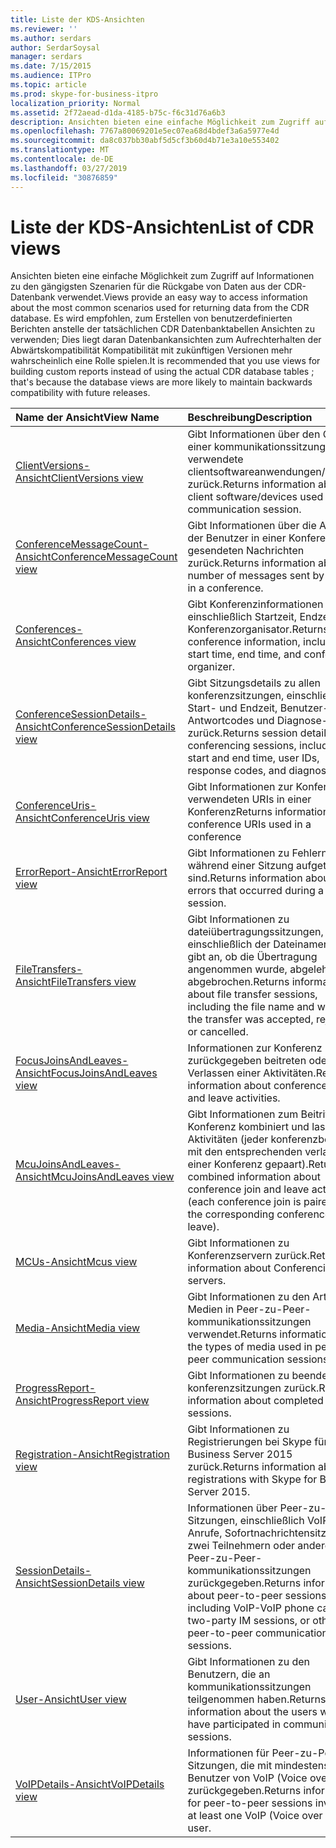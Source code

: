 ```yaml
---
title: Liste der KDS-Ansichten
ms.reviewer: ''
ms.author: serdars
author: SerdarSoysal
manager: serdars
ms.date: 7/15/2015
ms.audience: ITPro
ms.topic: article
ms.prod: skype-for-business-itpro
localization_priority: Normal
ms.assetid: 2f72aead-d1da-4185-b75c-f6c31d76a6b3
description: Ansichten bieten eine einfache Möglichkeit zum Zugriff auf Informationen zu den gängigsten Szenarien für die Rückgabe von Daten aus der CDR-Datenbank verwendet. Es wird empfohlen, zum Erstellen von benutzerdefinierten Berichten anstelle der tatsächlichen CDR Datenbanktabellen Ansichten zu verwenden; Dies liegt daran Datenbankansichten zum Aufrechterhalten der Abwärtskompatibilität Kompatibilität mit zukünftigen Versionen mehr wahrscheinlich eine Rolle spielen.
ms.openlocfilehash: 7767a80069201e5ec07ea68d4bdef3a6a5977e4d
ms.sourcegitcommit: da8c037bb30abf5d5cf3b60d4b71e3a10e553402
ms.translationtype: MT
ms.contentlocale: de-DE
ms.lasthandoff: 03/27/2019
ms.locfileid: "30876859"
---
```

# <a name="list-of-cdr-views"></a><span data-ttu-id="116b9-104">Liste der KDS-Ansichten</span><span class="sxs-lookup"><span data-stu-id="116b9-104">List of CDR views</span></span>
 
<span data-ttu-id="116b9-105">Ansichten bieten eine einfache Möglichkeit zum Zugriff auf Informationen zu den gängigsten Szenarien für die Rückgabe von Daten aus der CDR-Datenbank verwendet.</span><span class="sxs-lookup"><span data-stu-id="116b9-105">Views provide an easy way to access information about the most common scenarios used for returning data from the CDR database.</span></span> <span data-ttu-id="116b9-106">Es wird empfohlen, zum Erstellen von benutzerdefinierten Berichten anstelle der tatsächlichen CDR Datenbanktabellen Ansichten zu verwenden; Dies liegt daran Datenbankansichten zum Aufrechterhalten der Abwärtskompatibilität Kompatibilität mit zukünftigen Versionen mehr wahrscheinlich eine Rolle spielen.</span><span class="sxs-lookup"><span data-stu-id="116b9-106">It is recommended that you use views for building custom reports instead of using the actual CDR database tables ; that's because the database views are more likely to maintain backwards compatibility with future releases.</span></span>
  
|<span data-ttu-id="116b9-107">**Name der Ansicht**</span><span class="sxs-lookup"><span data-stu-id="116b9-107">**View Name**</span></span>|<span data-ttu-id="116b9-108">**Beschreibung**</span><span class="sxs-lookup"><span data-stu-id="116b9-108">**Description**</span></span>|
|:-----|:-----|
|[<span data-ttu-id="116b9-109">ClientVersions-Ansicht</span><span class="sxs-lookup"><span data-stu-id="116b9-109">ClientVersions view</span></span>](clientversions-0.md) <br/> |<span data-ttu-id="116b9-110">Gibt Informationen über den Client in einer kommunikationssitzung verwendete clientsoftwareanwendungen/Geräten zurück.</span><span class="sxs-lookup"><span data-stu-id="116b9-110">Returns information about the client software/devices used in a communication session.</span></span>  <br/> |
|[<span data-ttu-id="116b9-111">ConferenceMessageCount-Ansicht</span><span class="sxs-lookup"><span data-stu-id="116b9-111">ConferenceMessageCount view</span></span>](conferencemessagecount-0.md) <br/> |<span data-ttu-id="116b9-112">Gibt Informationen über die Anzahl der Benutzer in einer Konferenz gesendeten Nachrichten zurück.</span><span class="sxs-lookup"><span data-stu-id="116b9-112">Returns information about the number of messages sent by users in a conference.</span></span>  <br/> |
|[<span data-ttu-id="116b9-113">Conferences-Ansicht</span><span class="sxs-lookup"><span data-stu-id="116b9-113">Conferences view</span></span>](conferences-0.md) <br/> |<span data-ttu-id="116b9-114">Gibt Konferenzinformationen zurück, einschließlich Startzeit, Endzeit und Konferenzorganisator.</span><span class="sxs-lookup"><span data-stu-id="116b9-114">Returns conference information, including start time, end time, and conference organizer.</span></span>  <br/> |
|[<span data-ttu-id="116b9-115">ConferenceSessionDetails-Ansicht</span><span class="sxs-lookup"><span data-stu-id="116b9-115">ConferenceSessionDetails view</span></span>](conferencesessiondetails.md) <br/> |<span data-ttu-id="116b9-116">Gibt Sitzungsdetails zu allen konferenzsitzungen, einschließlich Start- und Endzeit, Benutzer-IDs, Antwortcodes und Diagnose-IDs zurück.</span><span class="sxs-lookup"><span data-stu-id="116b9-116">Returns session details for all conferencing sessions, including start and end time, user IDs, response codes, and diagnostic IDs.</span></span>  <br/> |
|[<span data-ttu-id="116b9-117">ConferenceUris-Ansicht</span><span class="sxs-lookup"><span data-stu-id="116b9-117">ConferenceUris view</span></span>](conferenceuris-0.md) <br/> |<span data-ttu-id="116b9-118">Gibt Informationen zur Konferenz verwendeten URIs in einer Konferenz</span><span class="sxs-lookup"><span data-stu-id="116b9-118">Returns information about conference URIs used in a conference</span></span>  <br/> |
|[<span data-ttu-id="116b9-119">ErrorReport-Ansicht</span><span class="sxs-lookup"><span data-stu-id="116b9-119">ErrorReport view</span></span>](errorreport-0.md) <br/> |<span data-ttu-id="116b9-120">Gibt Informationen zu Fehlern, die während einer Sitzung aufgetreten sind.</span><span class="sxs-lookup"><span data-stu-id="116b9-120">Returns information about errors that occurred during a session.</span></span>  <br/> |
|[<span data-ttu-id="116b9-121">FileTransfers-Ansicht</span><span class="sxs-lookup"><span data-stu-id="116b9-121">FileTransfers view</span></span>](filetransfers.md) <br/> |<span data-ttu-id="116b9-122">Gibt Informationen zu dateiübertragungssitzungen, einschließlich der Dateinamen und gibt an, ob die Übertragung angenommen wurde, abgelehnt oder abgebrochen.</span><span class="sxs-lookup"><span data-stu-id="116b9-122">Returns information about file transfer sessions, including the file name and whether the transfer was accepted, rejected, or cancelled.</span></span>  <br/> |
|[<span data-ttu-id="116b9-123">FocusJoinsAndLeaves-Ansicht</span><span class="sxs-lookup"><span data-stu-id="116b9-123">FocusJoinsAndLeaves view</span></span>](focusjoinsandleaves-0.md) <br/> |<span data-ttu-id="116b9-124">Informationen zur Konferenz zurückgegeben beitreten oder Verlassen einer Aktivitäten.</span><span class="sxs-lookup"><span data-stu-id="116b9-124">Returns information about conference join and leave activities.</span></span>  <br/> |
|[<span data-ttu-id="116b9-125">McuJoinsAndLeaves-Ansicht</span><span class="sxs-lookup"><span data-stu-id="116b9-125">McuJoinsAndLeaves view</span></span>](mcujoinsandleaves-0.md) <br/> |<span data-ttu-id="116b9-126">Gibt Informationen zum Beitritt zur Konferenz kombiniert und lassen Sie Aktivitäten (jeder konferenzbeitritt ist mit den entsprechenden verlassen einer Konferenz gepaart).</span><span class="sxs-lookup"><span data-stu-id="116b9-126">Returns combined information about conference join and leave activities (each conference join is paired with the corresponding conference leave).</span></span>  <br/> |
|[<span data-ttu-id="116b9-127">MCUs-Ansicht</span><span class="sxs-lookup"><span data-stu-id="116b9-127">Mcus view</span></span>](mcus-0.md) <br/> |<span data-ttu-id="116b9-128">Gibt Informationen zu Konferenzservern zurück.</span><span class="sxs-lookup"><span data-stu-id="116b9-128">Returns information about Conferencing servers.</span></span>  <br/> |
|[<span data-ttu-id="116b9-129">Media-Ansicht</span><span class="sxs-lookup"><span data-stu-id="116b9-129">Media view</span></span>](media-0.md) <br/> |<span data-ttu-id="116b9-130">Gibt Informationen zu den Arten von Medien in Peer-zu-Peer-kommunikationssitzungen verwendet.</span><span class="sxs-lookup"><span data-stu-id="116b9-130">Returns information about the types of media used in peer-to-peer communication sessions.</span></span>  <br/> |
|[<span data-ttu-id="116b9-131">ProgressReport-Ansicht</span><span class="sxs-lookup"><span data-stu-id="116b9-131">ProgressReport view</span></span>](progressreport-0.md) <br/> |<span data-ttu-id="116b9-132">Gibt Informationen zu beendeten konferenzsitzungen zurück.</span><span class="sxs-lookup"><span data-stu-id="116b9-132">Returns information about completed sessions.</span></span>  <br/> |
|[<span data-ttu-id="116b9-133">Registration-Ansicht</span><span class="sxs-lookup"><span data-stu-id="116b9-133">Registration view</span></span>](registration-0.md) <br/> |<span data-ttu-id="116b9-134">Gibt Informationen zu Registrierungen bei Skype für Business Server 2015 zurück.</span><span class="sxs-lookup"><span data-stu-id="116b9-134">Returns information about registrations with Skype for Business Server 2015.</span></span>  <br/> |
|[<span data-ttu-id="116b9-135">SessionDetails-Ansicht</span><span class="sxs-lookup"><span data-stu-id="116b9-135">SessionDetails view</span></span>](sessiondetails-0.md) <br/> |<span data-ttu-id="116b9-136">Informationen über Peer-zu-Peer-Sitzungen, einschließlich VoIP-VoIP-Anrufe, Sofortnachrichtensitzungen zwei Teilnehmern oder anderen Peer-zu-Peer-kommunikationssitzungen zurückgegeben.</span><span class="sxs-lookup"><span data-stu-id="116b9-136">Returns information about peer-to-peer sessions, including VoIP-VoIP phone calls, two-party IM sessions, or other peer-to-peer communication sessions.</span></span>  <br/> |
|[<span data-ttu-id="116b9-137">User-Ansicht</span><span class="sxs-lookup"><span data-stu-id="116b9-137">User view</span></span>](user.md) <br/> |<span data-ttu-id="116b9-138">Gibt Informationen zu den Benutzern, die an kommunikationssitzungen teilgenommen haben.</span><span class="sxs-lookup"><span data-stu-id="116b9-138">Returns information about the users who have participated in communication sessions.</span></span>  <br/> |
|[<span data-ttu-id="116b9-139">VoIPDetails-Ansicht</span><span class="sxs-lookup"><span data-stu-id="116b9-139">VoIPDetails view</span></span>](voipdetails.md) <br/> |<span data-ttu-id="116b9-140">Informationen für Peer-zu-Peer-Sitzungen, die mit mindestens einem Benutzer von VoIP (Voice over e/a) zurückgegeben.</span><span class="sxs-lookup"><span data-stu-id="116b9-140">Returns information for peer-to-peer sessions involving at least one VoIP (Voice over IO) user.</span></span>  <br/> |
   

